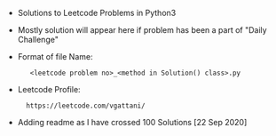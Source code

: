 - Solutions to Leetcode Problems in Python3
- Mostly solution will appear here if problem has been a part of "Daily Challenge"
- Format of file Name:

         <leetcode problem no>_<method in Solution() class>.py
- Leetcode Profile:

        https://leetcode.com/vgattani/
- Adding readme as I have crossed 100 Solutions [22 Sep 2020]